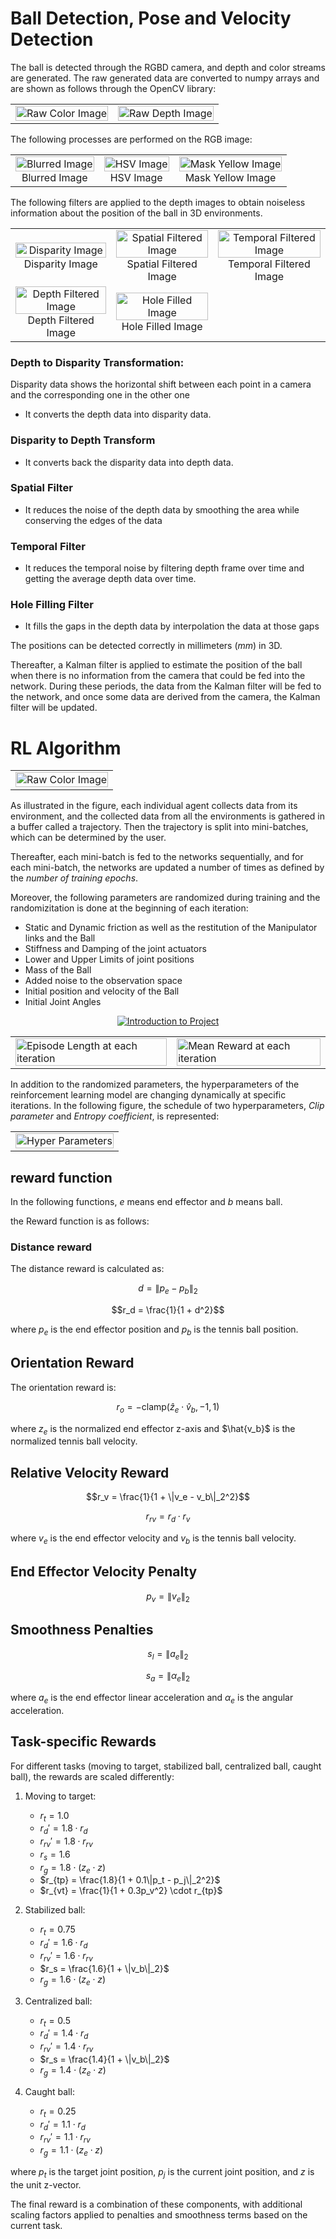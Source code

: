 # Ball Detection, Pose and Velocity Detection

The ball is detected through the RGBD camera, and depth and color streams are generated. The raw generated data are converted to numpy arrays and are shown as follows through the OpenCV library:

<table>
  <tr>
    <td><img src="Camera/Color_Image.png" alt="Raw Color Image" style="width: 100%;"/></td>
    <td><img src="Camera/Depth_Image.png" alt="Raw Depth Image" style="width: 100%;"/></td>
  </tr>
</table>

The following processes are performed on the RGB image:

<table>
  <tr>
    <td>
      <div style="text-align: center;">
        <img src="Camera/Blurred_Image.png" alt="Blurred Image" style="width: 100%;"/>
        <div align="center">
          Blurred Image
        </div>
      </div>
    </td>
    <td>
      <div style="text-align: center;">
        <img src="Camera/hsv_Image.png" alt="HSV Image" style="width: 100%;"/>
        <div align="center">
          HSV Image
        </div>
      </div>
    </td>
    <td>
      <div style="text-align: center;">
        <img src="Camera/mask_yellow_Image.png" alt="Mask Yellow Image" style="width: 100%;"/>
        <div align="center">
          Mask Yellow Image
        </div>
      </div>
    </td>
  </tr>
</table>


The following filters are applied to the depth images to obtain noiseless information about the position of the ball in 3D environments.
<table>
  <tr>
    <td>
      <div style="text-align: center;">
        <img src="Camera/Disparity_Image.png" alt="Disparity Image" style="width: 100%;"/>
        <div align="center">
          Disparity Image
        </div>
      </div>
    </td>
    <td>
      <div style="text-align: center;">
        <img src="Camera/Spatial_Filtered_Image.png" alt="Spatial Filtered Image" style="width: 100%;"/>
        <div align="center">
          Spatial Filtered Image
        </div>
      </div>
    </td>
    <td>
      <div style="text-align: center;">
        <img src="Camera/Temporal_Filtered_Image.png" alt="Temporal Filtered Image" style="width: 100%;"/>
        <div align="center">
          Temporal Filtered Image
        </div>
      </div>
    </td>
  </tr>

  <tr>
    <td>
      <div style="text-align: center;">
        <img src="Camera/Depth_Filtered_Image.png" alt="Depth Filtered Image" style="width: 100%;"/>
        <div align="center">
         Depth Filtered Image
        </div>
      </div>
    </td>
    <td>
      <div style="text-align: center;">
        <img src="Camera/Hole_Filled_Image.png" alt="Hole Filled Image" style="width: 100%;"/>
        <div align="center">
         Hole Filled Image
        </div>
      </div>
    </td>
  </tr>
  
</table>

### Depth to Disparity Transformation:
Disparity data shows the horizontal shift between each point in a camera and the corresponding one in the other one
* It converts the depth data into disparity data.
### Disparity to Depth Transform
* It converts back the disparity data into depth data.
### Spatial Filter
* It reduces the noise of the depth data by smoothing the area while conserving the edges of the data
### Temporal Filter
* It reduces the temporal noise by filtering depth frame over time and getting the average depth data over time.
### Hole Filling Filter
* It fills the gaps in the depth data by interpolation the data at those gaps


The positions can be detected correctly in millimeters ($mm$) in 3D.

Thereafter, a Kalman filter is applied to estimate the position of the ball when there is no information from the camera that could be fed into the network. During these periods, the data from the Kalman filter will be fed to the network, and once some data are derived from the camera, the Kalman filter will be updated.

# RL Algorithm
<table>
  <tr>
    <td><img src="RLAlgorithm/agent_diagrame.png" alt="Raw Color Image" style="width: 100%;"/></td>
  </tr>
</table>

As illustrated in the figure, each individual agent collects data from its environment, and the collected data from all the environments is gathered in a buffer called a trajectory. Then the trajectory is split into mini-batches, which can be determined by the user.

Thereafter, each mini-batch is fed to the networks sequentially, and for each mini-batch, the networks are updated a number of times as defined by the *number of training epochs*. 

Moreover, the following parameters are randomized during training and the randomizitation is done at the beginning of each iteration:

- Static and Dynamic friction as well as the restitution of the Manipulator links and the Ball
- Stiffness and Damping of the joint actuators
- Lower and Upper Limits of joint positions
- Mass of the Ball
- Added noise to the observation space
- Initial position and velocity of the Ball
- Initial Joint Angles

<p align="center">
  <a href="https://www.youtube.com/watch?v=WnKFt7gNdNU">
    <img src="https://img.youtube.com/vi/WnKFt7gNdNU/0.jpg" alt="Introduction to Project">
  </a>
</p>

<table>
  <tr>
    <td><img src="RLAlgorithm/Episode_Length.png" alt="Episode Length at each iteration" style="width: 100%;"/></td>
    <td><img src="RLAlgorithm/Mean_Reward.png" alt="Mean Reward at each iteration" style="width: 100%;"/></td>
  </tr>
</table>

In addition to the randomized parameters, the hyperparameters of the reinforcement learning model are changing dynamically at specific iterations. In the following figure, the schedule of two hyperparameters, *Clip parameter* and *Entropy coefficient*, is represented:

<table>
  <tr>
    <td><img src="RLAlgorithm/hyperparameters_plot.png" alt="Hyper Parameters" style="width: 100%;"/></td>
  </tr>
</table>

## reward function

In the following functions, $e$ means end effector and $b$ means ball.

the Reward function is as follows:

### Distance reward
The distance reward is calculated as:

$$d = \|p_e - p_b\|_2$$

$$r_d = \frac{1}{1 + d^2}$$

where $p_e$ is the end effector position and $p_b$ is the tennis ball position.

## Orientation Reward
The orientation reward is:

$$r_o = -\text{clamp}(\hat{z}_e \cdot \hat{v}_b, -1, 1)$$

where $z_e$ is the normalized end effector z-axis and $\hat{v_b}$ is the normalized tennis ball velocity.

## Relative Velocity Reward
$$r_v = \frac{1}{1 + \|v_e - v_b\|_2^2}$$

$$r_{rv} = r_d \cdot r_v$$

where $v_e$ is the end effector velocity and $v_b$ is the tennis ball velocity.

## End Effector Velocity Penalty
$$p_v = \|v_e\|_2$$

## Smoothness Penalties
$$s_l = \|a_e\|_2$$

$$s_a = \|\alpha_e\|_2$$

where $a_e$ is the end effector linear acceleration and $\alpha_e$ is the angular acceleration.

## Task-specific Rewards
For different tasks (moving to target, stabilized ball, centralized ball, caught ball), the rewards are scaled differently:

1. Moving to target:
   - $r_t = 1.0$
   - $r_d' = 1.8 \cdot r_d$
   - $r_{rv}' = 1.8 \cdot r_{rv}$
   - $r_s = 1.6$
   - $r_g = 1.8 \cdot (z_e \cdot z)$
   - $r_{tp} = \frac{1.8}{1 + 0.1\|p_t - p_j\|_2^2}$
   - $r_{vt} = \frac{1}{1 + 0.3p_v^2} \cdot r_{tp}$

2. Stabilized ball:
   - $r_t = 0.75$
   - $r_d' = 1.6 \cdot r_d$
   - $r_{rv}' = 1.6 \cdot r_{rv}$
   - $r_s = \frac{1.6}{1 + \|v_b\|_2}$
   - $r_g = 1.6 \cdot (z_e \cdot z)$

3. Centralized ball:
   - $r_t = 0.5$
   - $r_d' = 1.4 \cdot r_d$
   - $r_{rv}' = 1.4 \cdot r_{rv}$
   - $r_s = \frac{1.4}{1 + \|v_b\|_2}$
   - $r_g = 1.4 \cdot (z_e \cdot z)$

4. Caught ball:
   - $r_t = 0.25$
   - $r_d' = 1.1 \cdot r_d$
   - $r_{rv}' = 1.1 \cdot r_{rv}$
   - $r_g = 1.1 \cdot (z_e \cdot z)$

where $p_t$ is the target joint position, $p_j$ is the current joint position, and $z$ is the unit z-vector.

The final reward is a combination of these components, with additional scaling factors applied to penalties and smoothness terms based on the current task.
